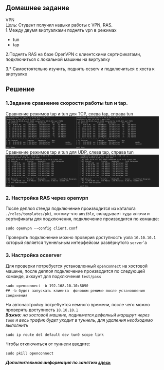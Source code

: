## Домашнее задание  
VPN   
Цель: Студент получил навыки работы с VPN, RAS.   
1.Между двумя виртуалками поднять vpn в режимах  
- tun  
- tap  

2.Поднять RAS на базе OpenVPN с клиентскими сертификатами, подключиться с локальной машины на виртуалку   

3.\* Самостоятельно изучить, поднять ocserv и подключиться с хоста к виртуалке   

## Решение  
[tap_tcp]: https://github.com/dbudakov/24.VPN/blob/master/images/homework/v1/iperf_tap_tcp.png
[tap_udp]: https://github.com/dbudakov/24.VPN/blob/master/images/homework/v1/iperf_tap_udp.png
[tun_tcp]: https://github.com/dbudakov/24.VPN/blob/master/images/homework/v1/iperf_tun_tcp.png
[tun_udp]: https://github.com/dbudakov/24.VPN/blob/master/images/homework/v1/iperf_tun_udp.png
[tcp]: https://github.com/dbudakov/24.VPN/blob/master/images/homework/v1/tcp.png
[udp]: https://github.com/dbudakov/24.VPN/blob/master/images/homework/v1/udp.png

### 1.Задание сравнение скорости работы tun и tap. 
Cравнение режимов tap и tun для TCP, слева tap, справа tun   
![tcp]
Cравнение режимов tap и tun для UDP, слева tap, справа tun    
![udp]

### 2. Настройка RAS через openvpn
После деплоя стенда подключение производится из каталога `./roles/templates/pki`, потому-что `ansible`, складывает туда ключи и сертификаты для подключения, подключение производится по команде:  
```
sudo openvpn --config client.conf 
``` 
Проверить подключение можно проверив доступность узла `10.10.10.1`  который является туннельным интерфейсом развёрнутого `server`'a    
### 3. Настройка ocserver
Для проверки потребуется установленный `openconnect` на хостовой машине, после деплоя подключение производится по следующей команде, аккаунт для подключения `test/pass`
```
sudo openconnect -b 192.168.10.10:8090  
## -b будет запускать клиента  фоновом режиме после установления соединения
```
На автонастройку потребуется немного времени, после чего можно проверять доступность `10.10.10.1`  
**_Вaжно:_** _на хостовой машине, поднимется дефолный маршрут через `tun0` и весь трафик будет уходит в туннель, для удаления необходимо выполнить_   
```
sudo ip route del default dev tun0 scope link
```
Чтобы отключиться от туннели введите:
```
sudo pkill openconnect
```

**_Дополнительная информация по занятию [здесь](https://github.com/dbudakov/24.VPN/blob/master/draft_general)_** 
